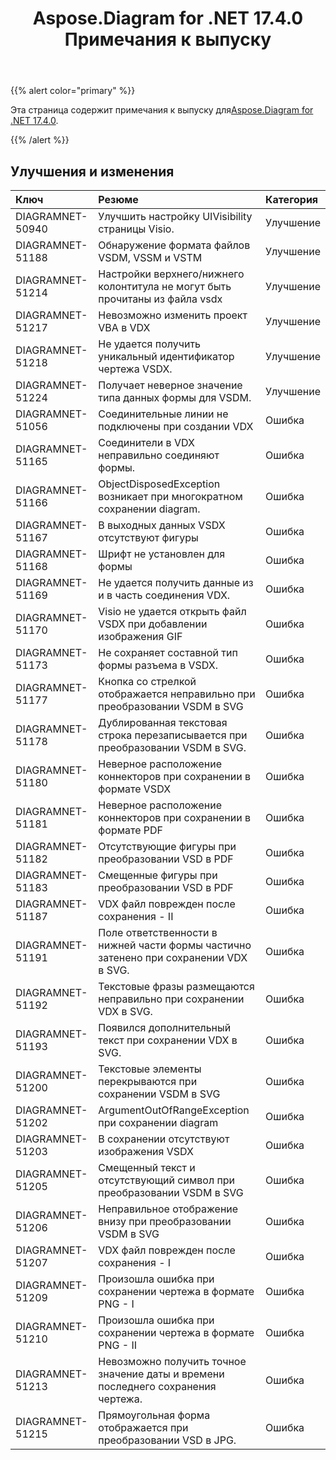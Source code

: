 ﻿---
title: Aspose.Diagram for .NET 17.4.0 Примечания к выпуску
type: docs
weight: 90
url: /ru/net/aspose-diagram-for-net-17-4-0-release-notes/
---
{{% alert color="primary" %}} 

 Эта страница содержит примечания к выпуску для[Aspose.Diagram for .NET 17.4.0](https://www.nuget.org/packages/Aspose.Diagram/17.4.0).

{{% /alert %}} 
## **Улучшения и изменения**

|**Ключ**|**Резюме**|**Категория**|
|:- |:- |:- |
|DIAGRAMNET-50940|Улучшить настройку UIVisibility страницы Visio.|Улучшение|
|DIAGRAMNET-51188|Обнаружение формата файлов VSDM, VSSM и VSTM|Улучшение|
|DIAGRAMNET-51214|Настройки верхнего/нижнего колонтитула не могут быть прочитаны из файла vsdx|Улучшение|
|DIAGRAMNET-51217|Невозможно изменить проект VBA в VDX|Улучшение|
|DIAGRAMNET-51218|Не удается получить уникальный идентификатор чертежа VSDX.|Улучшение|
|DIAGRAMNET-51224|Получает неверное значение типа данных формы для VSDM.|Улучшение|
|DIAGRAMNET-51056|Соединительные линии не подключены при создании VDX|Ошибка|
|DIAGRAMNET-51165|Соединители в VDX неправильно соединяют формы.|Ошибка|
|DIAGRAMNET-51166|ObjectDisposedException возникает при многократном сохранении diagram.|Ошибка|
|DIAGRAMNET-51167|В выходных данных VSDX отсутствуют фигуры|Ошибка|
|DIAGRAMNET-51168|Шрифт не установлен для формы|Ошибка|
|DIAGRAMNET-51169|Не удается получить данные из и в часть соединения VDX.|Ошибка|
|DIAGRAMNET-51170|Visio не удается открыть файл VSDX при добавлении изображения GIF|Ошибка|
|DIAGRAMNET-51173|Не сохраняет составной тип формы разъема в VSDX.|Ошибка|
|DIAGRAMNET-51177|Кнопка со стрелкой отображается неправильно при преобразовании VSDM в SVG|Ошибка|
|DIAGRAMNET-51178|Дублированная текстовая строка перезаписывается при преобразовании VSDM в SVG.|Ошибка|
|DIAGRAMNET-51180|Неверное расположение коннекторов при сохранении в формате VSDX|Ошибка|
|DIAGRAMNET-51181|Неверное расположение коннекторов при сохранении в формате PDF|Ошибка|
|DIAGRAMNET-51182|Отсутствующие фигуры при преобразовании VSD в PDF|Ошибка|
|DIAGRAMNET-51183|Смещенные фигуры при преобразовании VSD в PDF|Ошибка|
|DIAGRAMNET-51187|VDX файл поврежден после сохранения - II|Ошибка|
|DIAGRAMNET-51191|Поле ответственности в нижней части формы частично затенено при сохранении VDX в SVG.|Ошибка|
|DIAGRAMNET-51192|Текстовые фразы размещаются неправильно при сохранении VDX в SVG.|Ошибка|
|DIAGRAMNET-51193|Появился дополнительный текст при сохранении VDX в SVG.|Ошибка|
|DIAGRAMNET-51200|Текстовые элементы перекрываются при сохранении VSDM в SVG|Ошибка|
|DIAGRAMNET-51202|ArgumentOutOfRangeException при сохранении diagram|Ошибка|
|DIAGRAMNET-51203|В сохранении отсутствуют изображения VSDX|Ошибка|
|DIAGRAMNET-51205|Смещенный текст и отсутствующий символ при преобразовании VSDM в SVG|Ошибка|
|DIAGRAMNET-51206|Неправильное отображение внизу при преобразовании VSDM в SVG|Ошибка|
|DIAGRAMNET-51207|VDX файл поврежден после сохранения - I|Ошибка|
|DIAGRAMNET-51209|Произошла ошибка при сохранении чертежа в формате PNG - I|Ошибка|
|DIAGRAMNET-51210|Произошла ошибка при сохранении чертежа в формате PNG - II|Ошибка|
|DIAGRAMNET-51213|Невозможно получить точное значение даты и времени последнего сохранения чертежа.|Ошибка|
|DIAGRAMNET-51215|Прямоугольная форма отображается при преобразовании VSD в JPG.|Ошибка|

